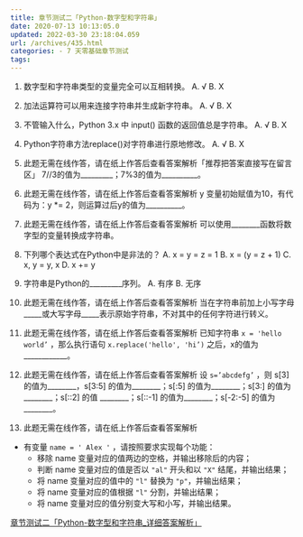 ```yaml
---
title: 章节测试二「Python-数字型和字符串」
date: 2020-07-13 10:13:05.0
updated: 2022-03-30 23:18:04.059
url: /archives/435.html
categories: - 7 天零基础章节测试
tags: 
---
```




1.  数字型和字符串类型的变量完全可以互相转换。 A. √ B. X
    
2.  加法运算符可以用来连接字符串并生成新字符串。 A. √ B. X
    
3.  不管输入什么，Python 3.x 中 input() 函数的返回值总是字符串。 A. √ B. X
    
4.  Python字符串方法replace()对字符串进行原地修改。 A. √ B. X
    
5.  此题无需在线作答，请在纸上作答后查看答案解析「推荐把答案直接写在留言区」 7//3的值为\_\_\_\_\_\_\_\_\_；7%3的值为\_\_\_\_\_\_\_\_\_\_。
    
6.  此题无需在线作答，请在纸上作答后查看答案解析 y 变量初始赋值为10，有代码为：y \*= 2，则运算过后y的值为\_\_\_\_\_\_\_\_\_\_。
    
7.  此题无需在线作答，请在纸上作答后查看答案解析 可以使用\_\_\_\_\_\_\_\_函数将数字型的变量转换成字符串。
    
8.  下列哪个表达式在Python中是非法的？ A. x = y = z = 1 B. x = (y = z + 1) C. x, y = y, x D. x += y
    
9.  字符串是Python的\_\_\_\_\_\_\_\_\_序列。 A. 有序 B. 无序
    
10.  此题无需在线作答，请在纸上作答后查看答案解析 当在字符串前加上小写字母\_\_\_\_\_或大写字母\_\_\_\_\_表示原始字符串，不对其中的任何字符进行转义。
    
11.  此题无需在线作答，请在纸上作答后查看答案解析 已知字符串 `x = 'hello world’` ，那么执行语句 `x.replace('hello', 'hi’)` 之后，x的值为\_\_\_\_\_\_\_\_\_\_\_\_。
    
12.  此题无需在线作答，请在纸上作答后查看答案解析 设 `s=’abcdefg’` ，则 s\[3\] 的值为\_\_\_\_\_\_\_\_，s\[3:5\] 的值为\_\_\_\_\_\_\_\_；s\[:5\] 的值为\_\_\_\_\_\_\_\_；s\[3:\] 的值为\_\_\_\_\_\_\_\_；s\[::2\] 的值 \_\_\_\_\_\_\_\_；s\[::-1\] 的值为\_\_\_\_\_\_\_\_；s\[-2:-5\] 的值为\_\_\_\_\_\_\_\_。
    
13.  此题无需在线作答，请在纸上作答后查看答案解析
    

*   有变量 `name = ' Alex '` ，请按照要求实现每个功能：
    *   移除 name 变量对应的值两边的空格，并输出移除后的内容；
    *   判断 name 变量对应的值是否以 `"al"` 开头和以 `"X"` 结尾，并输出结果；
    *   将 name 变量对应的值中的 `"l"` 替换为 `"p"`，并输出结果；
    *   将 name 变量对应的值根据 `"l"` 分割，并输出结果；
    *   将 name 变量对应的值分别变大写和小写，并输出结果。

[章节测试二「Python-数字型和字符串\_详细答案解析」](https://www.bornforthis.cn/604.html)